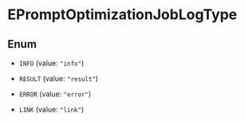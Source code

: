 

# EPromptOptimizationJobLogType

## Enum


* `INFO` (value: `"info"`)

* `RESULT` (value: `"result"`)

* `ERROR` (value: `"error"`)

* `LINK` (value: `"link"`)



